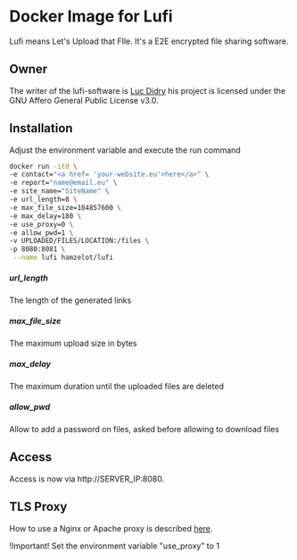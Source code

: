 # Docker Image for Lufi

Lufi means Let's Upload that FIle. It's a E2E encrypted file sharing software.

## Owner
The writer of the lufi-software is [Luc Didry](https://framagit.org/fiat-tux/hat-softwares/lufi/) his project is licensed under the GNU Affero General Public License v3.0.

## Installation

Adjust the environment variable and execute the run command

```bash
docker run -itd \
-e contact="<a href= 'your-website.eu'>here</a>" \
-e report="name@email.eu" \
-e site_name="SiteName" \
-e url_length=8 \
-e max_file_size=104857600 \
-e max_delay=180 \
-e use_proxy=0 \
-e allow_pwd=1 \
-v UPLOADED/FILES/LOCATION:/files \
-p 8080:8081 \
 --name lufi hamzelot/lufi
```

##### url_length
The length of the generated links
##### max_file_size
The maximum upload size in bytes
##### max_delay
The maximum duration until the uploaded files are deleted
##### allow_pwd
Allow to add a password on files, asked before allowing to download files
 
## Access

Access is now via http://SERVER_IP:8080.

## TLS Proxy

How to use a Nginx or Apache proxy is described [here](https://framagit.org/fiat-tux/hat-softwares/lufi/-/wikis/installation#reverse-proxies).

!Important! Set the environment variable "use_proxy" to 1
